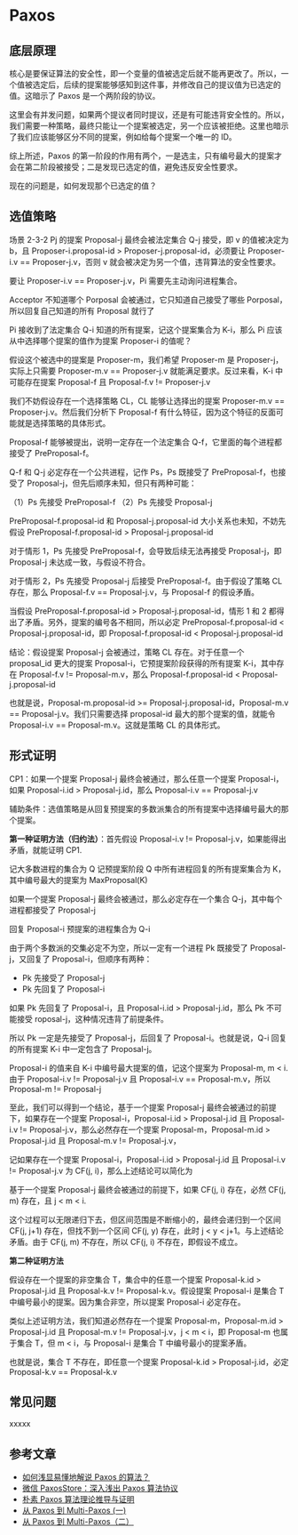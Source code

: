 #  Paxos

## 底层原理

核心是要保证算法的安全性，即一个变量的值被选定后就不能再更改了。所以，一个值被选定后，后续的提案能够感知到这件事，并修改自己的提议值为已选定的值。这暗示了 Paxos 是一个两阶段的协议。

这里会有并发问题，如果两个提议者同时提议，还是有可能违背安全性的。所以，我们需要一种策略，最终只能让一个提案被选定，另一个应该被拒绝。这里也暗示了我们应该能够区分不同的提案，例如给每个提案一个唯一的 ID。

综上所述，Paxos 的第一阶段的作用有两个，一是选主，只有编号最大的提案才会在第二阶段被接受；二是发现已选定的值，避免违反安全性要求。

现在的问题是，如何发现那个已选定的值？

## 选值策略

场景 2-3-2 Pj 的提案 Proposal-j 最终会被法定集合 Q-j 接受，即 v 的值被决定为 b，且 Proposer-i.proposal-id > Proposer-j.proposal-id，必须要让 Proposer-i.v == Proposer-j.v，否则 v 就会被决定为另一个值，违背算法的安全性要求。

要让 Proposer-i.v == Proposer-j.v，Pi 需要先主动询问进程集合。

Acceptor 不知道哪个 Porposal 会被通过，它只知道自己接受了哪些 Porposal，所以回复自己知道的所有 Proposal 就行了

Pi 接收到了法定集合 Q-i 知道的所有提案，记这个提案集合为 K-i，那么 Pi 应该从中选择哪个提案的值作为提案 Proposer-i 的值呢？

假设这个被选中的提案是 Proposer-m，我们希望 Proposer-m 是 Proposer-j，实际上只需要 Proposer-m.v == Proposer-j.v 就能满足要求。反过来看，K-i 中可能存在提案 Proposal-f 且 Proposal-f.v != Proposer-j.v

我们不妨假设存在一个选择策略 CL，CL 能够让选择出的提案 Proposer-m.v == Proposer-j.v。然后我们分析下 Proposal-f 有什么特征，因为这个特征的反面可能就是选择策略的具体形式。

Proposal-f 能够被提出，说明一定存在一个法定集合 Q-f，它里面的每个进程都接受了 PreProposal-f。

Q-f 和 Q-j 必定存在一个公共进程，记作 Ps，Ps 既接受了 PreProposal-f，也接受了 Proposal-j，但先后顺序未知，但只有两种可能：

（1）Ps 先接受 PreProposal-f
（2）Ps 先接受 Proposal-j

PreProposal-f.proposal-id 和 Proposal-j.proposal-id 大小关系也未知，不妨先假设 PreProposal-f.proposal-id > Proposal-j.proposal-id

对于情形 1，Ps 先接受 PreProposal-f，会导致后续无法再接受 Proposal-j，即 Proposal-j 未达成一致，与假设不符合。

对于情形 2，Ps 先接受 Proposal-j 后接受 PreProposal-f。由于假设了策略 CL 存在，那么 Proposal-f.v == Proposal-j.v，与 Proposal-f 的假设矛盾。

当假设 PreProposal-f.proposal-id > Proposal-j.proposal-id，情形 1 和 2 都得出了矛盾。另外，提案的编号各不相同，所以必定 PreProposal-f.proposal-id < Proposal-j.proposal-id，即 Proposal-f.proposal-id < Proposal-j.proposal-id

结论：假设提案 Proposal-j 会被通过，策略 CL 存在。对于任意一个 proposal_id 更大的提案 Proposal-i，它预提案阶段获得的所有提案 K-i，其中存在 Proposal-f.v != Proposal-m.v，那么 Proposal-f.proposal-id < Proposal-j.proposal-id

也就是说，Proposal-m.proposal-id >= Proposal-j.proposal-id，Proposal-m.v == Proposal-j.v。我们只需要选择 proposal-id 最大的那个提案的值，就能令 Proposal-i.v == Proposal-m.v。这就是策略 CL 的具体形式。

## 形式证明

CP1：如果一个提案 Proposal-j 最终会被通过，那么任意一个提案 Proposal-i，如果 Proposal-i.id > Proposal-j.id，那么 Proposal-i.v == Proposal-j.v

辅助条件：选值策略是从回复预提案的多数派集合的所有提案中选择编号最大的那个提案。

**第一种证明方法（归约法）**：首先假设 Proposal-i.v != Proposal-j.v，如果能得出矛盾，就能证明 CP1.

记大多数进程的集合为 Q
记预提案阶段 Q 中所有进程回复的所有提案集合为 K，其中编号最大的提案为 MaxProposal(K)

如果一个提案 Proposal-j 最终会被通过，那么必定存在一个集合 Q-j，其中每个进程都接受了 Proposal-j

回复 Proposal-i 预提案的进程集合为 Q-i

由于两个多数派的交集必定不为空，所以一定有一个进程 Pk 既接受了 Proposal-j，又回复了 Proposal-i，但顺序有两种：
- Pk 先接受了 Proposal-j
- Pk 先回复了 Proposal-i

如果 Pk 先回复了 Proposal-i，且 Proposal-i.id > Proposal-j.id，那么 Pk 不可能接受 roposal-j，这种情况违背了前提条件。

所以 Pk 一定是先接受了 Proposal-j，后回复了 Proposal-i。也就是说，Q-i 回复的所有提案 K-i 中一定包含了 Proposal-j。

Proposal-i 的值来自 K-i 中编号最大提案的值，记这个提案为 Proposal-m, m < i. 由于 Proposal-i.v != Proposal-j.v 且 Proposal-i.v == Proposal-m.v，所以 Proposal-m != Proposal-j

至此，我们可以得到一个结论，基于一个提案 Proposal-j 最终会被通过的前提下，如果存在一个提案 Proposal-i，Proposal-i.id > Proposal-j.id 且 Proposal-i.v != Proposal-j.v，那么必然存在一个提案 Proposal-m，Proposal-m.id > Proposal-j.id 且 Proposal-m.v != Proposal-j.v，

记如果存在一个提案 Proposal-i，Proposal-i.id > Proposal-j.id 且 Proposal-i.v != Proposal-j.v 为 CF(j, i)，那么上述结论可以简化为

基于一个提案 Proposal-j 最终会被通过的前提下，如果 CF(j, i) 存在，必然 CF(j, m) 存在，且 j < m < i. 

这个过程可以无限递归下去，但区间范围是不断缩小的，最终会递归到一个区间 CF(j, j+1) 存在，但找不到一个区间 CF(j, y) 存在，此时 j < y < j+1。与上述结论矛盾。由于 CF(j, m) 不存在，所以 CF(j, i) 不存在，即假设不成立。

**第二种证明方法**

假设存在一个提案的非空集合 T，集合中的任意一个提案 Proposal-k.id > Proposal-j.id 且 Proposal-k.v != Proposal-k.v。假设提案 Proposal-i 是集合 T 中编号最小的提案。因为集合非空，所以提案 Proposal-i 必定存在。

类似上述证明方法，我们知道必然存在一个提案 Proposal-m，Proposal-m.id > Proposal-j.id 且 Proposal-m.v != Proposal-j.v，j < m < i，即 Proposal-m 也属于集合 T，但 m < i，与 Proposal-i 是集合 T 中编号最小的提案矛盾。

也就是说，集合 T 不存在，即任意一个提案 Proposal-k.id > Proposal-j.id，必定 Proposal-k.v == Proposal-k.v

## 常见问题

xxxxx

## 参考文章

- [如何浅显易懂地解说 Paxos 的算法？](https://www.zhihu.com/question/19787937)
- [微信 PaxosStore：深入浅出 Paxos 算法协议](https://mp.weixin.qq.com/s/aJoXSQo9-zmukN2RsiZ3_g)
- [朴素 Paxos 算法理论推导与证明](https://mp.weixin.qq.com/s/eeJXS5rBA9mXpSJaTNjF-Q)
- [从 Paxos 到 Multi-Paxos (一)](https://zhuanlan.zhihu.com/p/432800857)
- [从 Paxos 到 Multi-Paxos（二）](https://zhuanlan.zhihu.com/p/477462091)